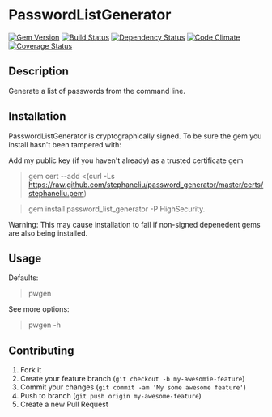 PasswordListGenerator
=====================

[![Gem Version][GV img]][Gem Version]
[![Build Status][BS img]][Build Status]
[![Dependency Status][DS img]][Dependency Status]
[![Code Climate][CC img]][Code Climate]
[![Coverage Status][CS img]][Coverage Status]

## Description

Generate a list of passwords from the command line.

## Installation

PasswordListGenerator is cryptographically signed. To be sure the gem you install hasn't been tampered with:

Add my public key (if you haven't already) as a trusted certificate gem

> gem cert --add <(curl -Ls https://raw.github.com/stephaneliu/password_generator/master/certs/stephaneliu.pem)
 
> gem install password_list_generator -P HighSecurity.

Warning: This may cause installation to fail if non-signed depenedent gems are also being installed.

## Usage

Defaults:
> pwgen

See more options:
> pwgen -h

## Contributing

1. Fork it
2. Create your feature branch (`git checkout -b my-awesomie-feature`)
3. Commit your changes (`git commit -am 'My some awesome feature'`)
4. Push to branch (`git push origin my-awesome-feature`)
5. Create a new Pull Request

[Gem Version]: https://rubygems.org/gems/password_list_generator
[Build Status]: https://travis-ci.org/stephaneliu/password_generator
[travis pull requests]: https://travis-ci.org/stephaneliu/password_generator/pull_requests
[Dependency Status]: https://gemnasium.com/stephaneliu/password_generator
[Code Climate]: https://codeclimate.com/github/stephaneliu/password_generator
[Coverage Status]: https://coveralls.io/r/stephaneliu/password_generator

[GV img]: https://badge.fury.io/rb/password_list_generator.png
[BS img]: https://travis-ci.org/stephaneliu/password_generator.png
[DS img]: https://gemnasium.com/stephaneliu/password_generator.png
[CC img]: https://codeclimate.com/github/stephaneliu/password_generator.png
[CS img]: https://coveralls.io/repos/stephaneliu/password_generator/badge.png?branch=master


